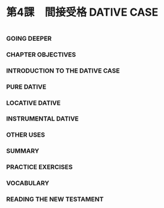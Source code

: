 # 第4課　間接受格 DATIVE CASE

```table-of-contents
```




### GOING DEEPER


### CHAPTER OBJECTIVES


### INTRODUCTION TO THE DATIVE CASE


### PURE DATIVE


### LOCATIVE DATIVE


### INSTRUMENTAL DATIVE


### OTHER USES


### SUMMARY


### PRACTICE EXERCISES


### VOCABULARY


### READING THE NEW TESTAMENT